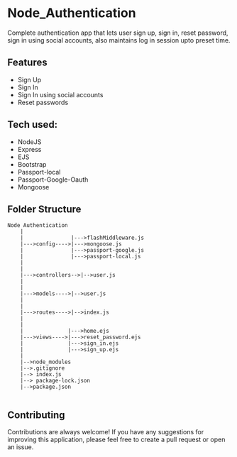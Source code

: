 # Node_Authentication
Complete authentication app that lets user sign up, sign in, reset password, sign in using social accounts, also maintains log in session upto preset time.

## Features
* Sign Up
* Sign In
* Sign In using social accounts
* Reset passwords

## Tech used:

* NodeJS
* Express
* EJS
* Bootstrap
* Passport-local
* Passport-Google-Oauth
* Mongoose
  
## Folder Structure
```
Node Authentication
    |
    |               |--->flashMiddleware.js
    |--->config---->|--->mongoose.js
    |               |--->passport-google.js
    |               |--->passport-local.js
    |
    |                  
    |--->controllers-->|-->user.js
    |                  
    |              
    |--->models---->|-->user.js
    |               
    |
    |--->routes---->|-->index.js
    |
    |              
    |              |--->home.ejs
    |--->views---->|--->reset_password.ejs
    |              |--->sign_in.ejs
    |              |--->sign_up.ejs
    |
    |-->node_modules
    |-->.gitignore
    |--> index.js
    |--> package-lock.json
    |-->package.json
    
 ````


## Contributing
Contributions are always welcome! If you have any suggestions for improving this application, please feel free to create a pull request or open an issue.
